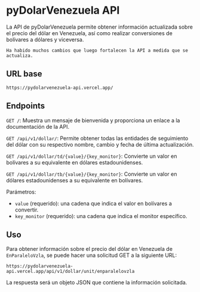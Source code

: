 # pyDolarVenezuela API
La API de pyDolarVenezuela permite obtener información actualizada sobre el precio del dólar en Venezuela, así como realizar conversiones de bolívares a dólares y viceversa.

```
Ha habido muchos cambios que luego fortalecen la API a medida que se actualiza.
```
## URL base
```
https://pydolarvenezuela-api.vercel.app/
``` 
## Endpoints
`GET /`: Muestra un mensaje de bienvenida y proporciona un enlace a la documentación de la API.

`GET /api/v1/dollar/`: Permite obtener todas las entidades de seguimiento del dólar con su respectivo nombre, cambio y fecha de última actualización.

`GET /api/v1/dollar/td/{value}/{key_monitor}`: Convierte un valor en bolívares a su equivalente en dólares estadounidenses.

`GET /api/v1/dollar/tb/{value}/{key_monitor}`: Convierte un valor en dólares estadounidenses a su equivalente en bolívares.

Parámetros:

- `value` (requerido): una cadena que indica el valor en bolívares a convertir.
- `key_monitor` (requerido): una cadena que indica el monitor específico.

## Uso
Para obtener información sobre el precio del dólar en Venezuela de `EnParaleloVzla`, se puede hacer una solicitud GET a la siguiente URL:

```
https://pydolarvenezuela-api.vercel.app/api/v1/dollar/unit/enparalelovzla
```

La respuesta será un objeto JSON que contiene la información solicitada.